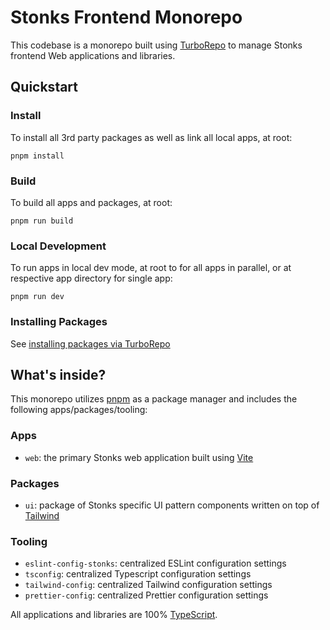 # Stonks Frontend Monorepo

This codebase is a monorepo built using [TurboRepo](https://turbo.build/repo/docs) to manage Stonks frontend Web applications and libraries.

## Quickstart

### Install

To install all 3rd party packages as well as link all local apps, at root:

```
pnpm install
```

### Build

To build all apps and packages, at root:

```
pnpm run build
```

### Local Development

To run apps in local dev mode, at root to for all apps in parallel, or at respective app directory for single app:

```
pnpm run dev
```

### Installing Packages

See [installing packages via TurboRepo](https://turbo.build/repo/docs/handbook/package-installation#installing-packages)

## What's inside?

This monorepo utilizes [pnpm](https://pnpm.io) as a package manager and includes the following apps/packages/tooling:

### Apps

- `web`: the primary Stonks web application built using [Vite](https://vitejs.dev/)

### Packages

- `ui`: package of Stonks specific UI pattern components written on top of [Tailwind](https://tailwindcss.com/)

### Tooling

- `eslint-config-stonks`: centralized ESLint configuration settings
- `tsconfig`: centralized Typescript configuration settings
- `tailwind-config`: centralized Tailwind configuration settings
- `prettier-config`: centralized Prettier configuration settings

All applications and libraries are 100% [TypeScript](https://www.typescriptlang.org/).
